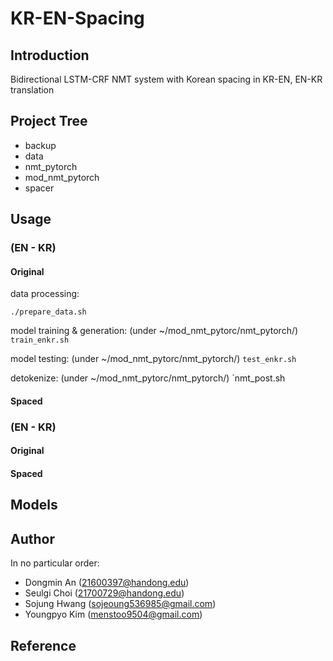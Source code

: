 
# KR-EN-Spacing

## Introduction
Bidirectional LSTM-CRF NMT system with Korean spacing in KR-EN, EN-KR
translation

## Project Tree
  * backup
  * data
  * nmt_pytorch
  * mod_nmt_pytorch
  * spacer

## Usage
### (EN - KR)
#### Original 
data processing:

```./prepare_data.sh```

model training & generation: (under ~/mod_nmt_pytorc/nmt_pytorch/)
`train_enkr.sh`

model testing: (under ~/mod_nmt_pytorc/nmt_pytorch/)
`test_enkr.sh`

detokenize: (under ~/mod_nmt_pytorc/nmt_pytorch/)
`nmt_post.sh

#### Spaced  


### (EN - KR)

#### Original 

#### Spaced 




## Models

## Author
In no particular order:

* Dongmin An (21600397@handong.edu)
* Seulgi Choi (21700729@handong.edu)
* Sojung Hwang (sojeoung536985@gmail.com)
* Youngpyo Kim (menstoo9504@gmail.com)

## Reference

